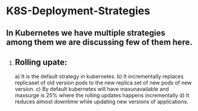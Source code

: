 # K8S-Deployment-Strategies

In Kubernetes we have multiple strategies among them we are discussing few of them here.
---------------------------------------------------
1) Rolling upate:
   ----------------------
   a) It is the default strategy in kubernetes.
   b) It incrementally replaces replicaset of old version pods to the new replica set of new pods of new version.
   c) By default kubernetes will have maxunavailable and maxsurge is 25% where the rolling updates happens incrementally
   d) It reduces almost downtime while updating new versions of applications. 
   
   
